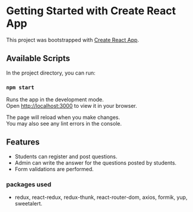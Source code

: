 # Getting Started with Create React App

This project was bootstrapped with [Create React App](https://github.com/facebook/create-react-app).

## Available Scripts

In the project directory, you can run:

### `npm start`

Runs the app in the development mode.\
Open [http://localhost:3000](http://localhost:3000) to view it in your browser.

The page will reload when you make changes.\
You may also see any lint errors in the console.

## Features 
 - Students can register and post questions.
 - Admin can write the answer for the questions posted by students.
 - Form validations are performed.

### packages used
 * redux, react-redux, redux-thunk, react-router-dom, axios, formik, yup, sweetalert.
